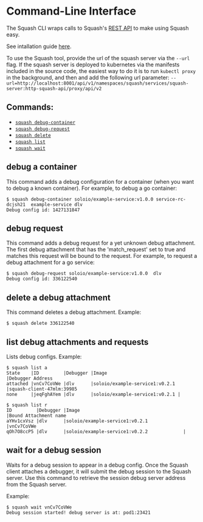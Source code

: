 # Command-Line Interface

The Squash CLI wraps calls to Squash's [REST API](http://squash.solo.io) to make using Squash easy.

See intallation guide [here](install/README.md#command-line-interface-cli).

To use the Squash tool, provide the url of the squash server via the `--url` flag. If the squash server is deployed to kubernetes via the manifests included in the source code, the easiest way to do it is to run `kubectl proxy` in the background, and then and add the following url parameter: `--url=http://localhost:8001/api/v1/namespaces/squash/services/squash-server:http-squash-api/proxy/api/v2`

## Commands:
  * [`squash debug-container`](cli.md#debug-a-container)
  * [`squash debug-request`](cli.md#debug-request)
  * [`squash delete`](cli.md#delete-a-debug-config)
  * [`squash list`](cli.md#list-debug-attachments-and-requests)
  * [`squash wait`](cli.md#wwait-for-a-debug-session)

## debug a container
This command adds a debug configuration for a container (when you want to debug a known container). 
For example, to debug a go container:
```
$ squash debug-container soloio/example-service:v1.0.0 service-rc-dcjsh21  example-service dlv
Debug config id: 1427131847
```

## debug request
This command adds a debug request for a yet unknown debug attachment. The first debug attachment that has the 'match_request' set to true and matches this request will be bound to the request. 
For example, to request a debug attachment for a go service:
```
$ squash debug-request soloio/example-service:v1.0.0  dlv
Debug config id: 336122540
```

## delete a debug attachment
This command deletes a debug attachment.
Example:
```
$ squash delete 336122540
```

## list debug attachments and requests
Lists debug configs.
Example:
```
$ squash list a
State    |ID         |Debugger |Image                          |Debugger Address
attached |vnCv7CoVWe |dlv      |soloio/example-service1:v0.2.1 |squash-client-47mlm:39985
none     |jeqFghAYem |dlv      |soloio/example-service1:v0.2.1 |
```

```
$ squash list r
ID         |Debugger |Image                                      |Bound Attachment name
aYHv1cxVsz |dlv      |soloio/example-service1:v0.2.1             |vnCv7CoVWe
qOh7O8ccP5 |dlv      |soloio/example-service1:v0.2.2             |
```

## wait for a debug session
Waits for a debug session to appear in a debug config. Once the Squash client attaches a debugger, it will submit
the debug session to the Squash server. Use this command to retrieve the session debug server address from the 
Squash server.
 
Example:
```
$ squash wait vnCv7CoVWe
Debug session started! debug server is at: pod1:23421
```
